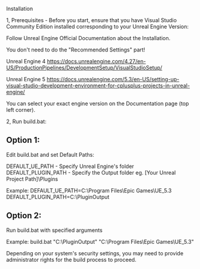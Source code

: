 Installation

1, Prerequisites - Before you start, ensure that you have Visual Studio Community Edition installed corresponding to your Unreal Engine Version:

Follow Unreal Engine Official Documentation about the Installation.

You don't need to do the "Recommended Settings" part!

Unreal Engine 4
https://docs.unrealengine.com/4.27/en-US/ProductionPipelines/DevelopmentSetup/VisualStudioSetup/

Unreal Engine 5
https://docs.unrealengine.com/5.3/en-US/setting-up-visual-studio-development-environment-for-cplusplus-projects-in-unreal-engine/

You can select your exact engine version on the Documentation page (top left corner).

2, Run build.bat:

Option 1:
---------
Edit build.bat and set Default Paths:

DEFAULT_UE_PATH - Specify Unreal Engine's folder
DEFAULT_PLUGIN_PATH - Specify the Output folder eg. [Your Unreal Project Path]\Plugins

Example:
DEFAULT_UE_PATH=C:\Program Files\Epic Games\UE_5.3
DEFAULT_PLUGIN_PATH=C:\PluginOutput

Option 2:
---------
Run build.bat with specified arguments

Example:
build.bat "C:\PluginOutput" "C:\Program Files\Epic Games\UE_5.3"

Depending on your system's security settings, you may need to provide administrator rights for the build process to proceed.
